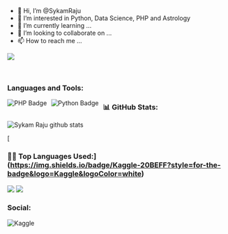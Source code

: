 - 👋 Hi, I’m @SykamRaju
- 👀 I’m interested in Python, Data Science, PHP and Astrology
- 🌱 I’m currently learning ...
- 💞️ I’m looking to collaborate on ...
- 📫 How to reach me ...

![](https://komarev.com/ghpvc/?username=SykamRaju&style=flat-square)
<!---
SykamRaju/SykamRaju is a ✨ special ✨ repository because its `README.md` (this file) appears on your GitHub profile.
You can click the Preview link to take a look at your changes.
--->
<br />

### Languages and Tools:
<img alt="PHP Badge" style="float: left; margin-right: 10px;" src="https://img.shields.io/badge/PHP-777BB4?style=for-the-badge&logo=php&logoColor=white"/>   
<img alt="Python Badge" style="float: left; margin-right: 10px;" src="https://img.shields.io/badge/Python-3776AB?style=for-the-badge&logo=python&logoColor=white"/> 


<!--   Stats -->
### 📊 GitHub Stats:
![Sykam Raju github stats](https://github-readme-stats.vercel.app/api?username=SykamRaju&theme=nord&show_icons=true&count_private=true)
 
 
[ <!--   Top Languages Using -->
### 👨‍💻 Top Languages Used:](https://img.shields.io/badge/Kaggle-20BEFF?style=for-the-badge&logo=Kaggle&logoColor=white)
![](https://github-profile-summary-cards.vercel.app/api/cards/repos-per-language?username=SykamRaju&theme=nord_dark)
![](https://github-profile-summary-cards.vercel.app/api/cards/most-commit-language?username=SykamRaju&theme=nord_dark)

### Social:

<a href="https://www.kaggle.com/sykamraju"><img alt="Kaggle" style="float: left; margin-right: 10px;" src="https://img.shields.io/badge/Kaggle-20BEFF?style=for-the-badge&logo=Kaggle&logoColor=white"/></a>

